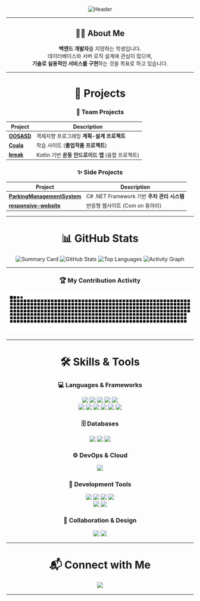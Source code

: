 <div align="center">

![Header](https://capsule-render.vercel.app/api?type=waving&color=1F2937&height=230&text=Software%20Developer%20💻&fontSize=50&fontColor=ffffff&fontAlignY=40&desc=Backend%20Engineer%20%7C%20Learning%20Never%20Stops&descAlignY=60&animation=fadeIn)

---

## 👨‍💻 About Me

**백엔드 개발자**를 지망하는 학생입니다.  
데이터베이스와 서버 로직 설계에 관심이 많으며,  
**기술로 실용적인 서비스를 구현**하는 것을 목표로 하고 있습니다.  

---

# 🚀 Projects

### 🌟 Team Projects
| Project | Description |
|----------|--------------|
| [**OOSASD**](https://github.com/hyunkyumlee/OOSASD) | 객체지향 프로그래밍 **계획-설계 프로젝트** |
| [**Coala**](https://github.com/HeeJun021/Coala) | 학습 사이트 (**졸업작품 프로젝트**) |
| [**break**](https://github.com/lms2002/break) | Kotlin 기반 **운동 안드로이드 앱** (융합 프로젝트) |

### ✨ Side Projects
| Project | Description |
|----------|--------------|
| [**ParkingManagementSystem**](https://github.com/lms2002/ParkingManagementSystem) | C# .NET Framework 기반 **주차 관리 시스템** |
| [**responsive-website**](https://github.com/lms2002/responsive-website) | 반응형 웹사이트 (Com on 동아리) |

---

# 📊 GitHub Stats

![Summary Card](https://github-profile-summary-cards.vercel.app/api/cards/profile-details?username=lms2002&theme=github_dark)
![GitHub Stats](https://github-readme-stats.vercel.app/api?username=lms2002&show_icons=true&theme=dark&hide_border=true)
![Top Languages](https://github-readme-stats.vercel.app/api/top-langs/?username=lms2002&layout=compact&theme=dark&hide_border=true&count_private=true)
![Activity Graph](https://github-readme-activity-graph.vercel.app/graph?username=lms2002&theme=react-dark&hide_border=true)

---

### 🏆 My Contribution Activity
<picture>
  <source media="(prefers-color-scheme: dark)" srcset="https://raw.githubusercontent.com/lms2002/lms2002/main/output/github-contribution-grid-snake-dark.svg">
  <img alt="github contribution grid snake animation" src="https://raw.githubusercontent.com/lms2002/lms2002/main/output/github-contribution-grid-snake.svg" />
</picture>

---

# 🛠️ Skills & Tools

### 💻 Languages & Frameworks  
<p align="center">
<img src="https://img.shields.io/badge/html5-%23E34F26.svg?style=for-the-badge&logo=html5&logoColor=white"/>  
<img src="https://img.shields.io/badge/css3-%231572B6.svg?style=for-the-badge&logo=css3&logoColor=white"/>  
<img src="https://img.shields.io/badge/javascript-%23F7DF1E.svg?style=for-the-badge&logo=javascript&logoColor=black"/>  
<img src="https://img.shields.io/badge/react-%2361DAFB.svg?style=for-the-badge&logo=react&logoColor=black"/>  
<img src="https://img.shields.io/badge/tailwindcss-%2338B2AC.svg?style=for-the-badge&logo=tailwindcss&logoColor=white"/>  
<br>
<img src="https://img.shields.io/badge/node.js-%23339933.svg?style=for-the-badge&logo=node.js&logoColor=white"/>  
<img src="https://img.shields.io/badge/java-%23007396.svg?style=for-the-badge&logo=java&logoColor=white"/>  
<img src="https://img.shields.io/badge/kotlin-%237F52FF.svg?style=for-the-badge&logo=kotlin&logoColor=white"/>  
<img src="https://img.shields.io/badge/spring-%236DB33F.svg?style=for-the-badge&logo=spring&logoColor=white"/>  
<img src="https://img.shields.io/badge/python-%233776AB.svg?style=for-the-badge&logo=python&logoColor=white"/>  
<img src="https://img.shields.io/badge/c%23-%23239120.svg?style=for-the-badge&logo=c-sharp&logoColor=white"/>  
</p>

### 🗄️ Databases  
<p align="center">
<img src="https://img.shields.io/badge/mysql-%234479A1.svg?style=for-the-badge&logo=mysql&logoColor=white"/>  
<img src="https://img.shields.io/badge/postgresql-%234169E1.svg?style=for-the-badge&logo=postgresql&logoColor=white"/>  
<img src="https://img.shields.io/badge/oracle-%23F80000.svg?style=for-the-badge&logo=oracle&logoColor=white"/>  
</p>

### ⚙️ DevOps & Cloud  
<p align="center">
<img src="https://img.shields.io/badge/docker-%232496ED.svg?style=for-the-badge&logo=docker&logoColor=white"/>  
</p>

### 🚀 Development Tools  
<p align="center">
<img src="https://img.shields.io/badge/visual%20studio%20code-%23007ACC.svg?style=for-the-badge&logo=visual%20studio%20code&logoColor=white"/>  
<img src="https://img.shields.io/badge/visual%20studio-%235C2D91.svg?style=for-the-badge&logo=visual%20studio&logoColor=white"/>  
<img src="https://img.shields.io/badge/intellij%20idea-%23000000.svg?style=for-the-badge&logo=intellij%20idea&logoColor=white"/>  
<img src="https://img.shields.io/badge/android%20studio-%233DDC84.svg?style=for-the-badge&logo=android%20studio&logoColor=black"/>  
<br>
<img src="https://img.shields.io/badge/git-%23F05032.svg?style=for-the-badge&logo=git&logoColor=white"/>  
<img src="https://img.shields.io/badge/github-%23181717.svg?style=for-the-badge&logo=github&logoColor=white"/>  
</p>

### 🤝 Collaboration & Design  
<p align="center">
<img src="https://img.shields.io/badge/notion-%23000000.svg?style=for-the-badge&logo=notion&logoColor=white"/>  
<img src="https://img.shields.io/badge/figma-%23F24E1E.svg?style=for-the-badge&logo=figma&logoColor=white"/>  
</p>

---

# 📬 Connect with Me  
<a href="mailto:022lm@naver.com">
  <img src="https://img.shields.io/badge/Naver-03C75A?style=for-the-badge&logo=naver&logoColor=white">
</a>


---

</div>
